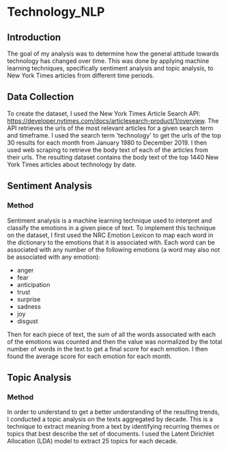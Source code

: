 # Technology_NLP

## Introduction 
The goal of my analysis was to determine how the general attitude towards technology has changed over time. This was done by applying machine learning techniques, specifically sentiment analysis and topic analysis, to New York Times articles from different time periods.

## Data Collection
To create the dataset, I used the New York Times Article Search API: https://developer.nytimes.com/docs/articlesearch-product/1/overview. 
The API retrieves the urls of the most relevant articles for a given search term and timeframe. I used the search term 'technology' to get the urls of the top 30 results for each month from January 1980 to December 2019. I then used web scraping to retrieve the body text of each of the articles from their urls. The resulting dataset contains the body text of the top 1440 New York Times articles about technology by date. 

## Sentiment Analysis

### Method
Sentiment analysis is a machine learning technique used to interpret and classify the emotions in a given piece of text. To implement this technique on the dataset, I first used the NRC Emotion Lexicon to map each word in the dictionary to the emotions that it is associated with. Each word can be associated with any number of the following emotions (a word may also not be associated with any emotion):

* anger
* fear 
* anticipation 
* trust
* surprise
* sadness 
* joy
* disgust

Then for each piece of text, the sum of all the words associated with each of the emotions was counted and then the value was normalized by the total number of words in the text to get a final score for each emotion. I then found the average score for each emotion for each month. 

## Topic Analysis

### Method
In order to understand to get a better understanding of the resulting trends, I conducted a topic analysis on the texts aggregated by decade. This is a technique to extract meaning from a text by identifying recurring themes or topics that best describe the set of documents. I used the Latent Dirichlet Allocation (LDA) model to extract 25 topics for each decade. 



